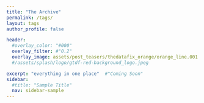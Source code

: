 ```yaml
---
title: "The Archive"
permalink: /tags/
layout: tags
author_profile: false

header:
  #overlay_color: "#000"
  overlay_filter: #"0.2"
  overlay_image: assets/post_teasers/thedatafix_orange/orange_line.001.jpeg
  #/assets/splash/logo/gtdf-red-background_logo.jpeg

excerpt: "everything in one place"  #"Coming Soon"
sidebar:
  #title: "Sample Title"
  nav: sidebar-sample
---
```

